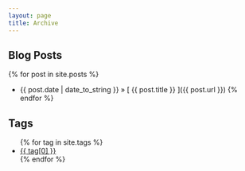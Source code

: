 ```yaml
---
layout: page
title: Archive
---
```


## Blog Posts

{% for post in site.posts %}
  * {{ post.date | date_to_string }} &raquo; [ {{ post.title }} ]({{ post.url }})
{% endfor %}


## Tags

<ul>
{% for tag in site.tags %}
  <li><a class="tag_list_link" href="/tag/{{ tag[0] }}">{{ tag[0] }}</a></li>
{% endfor %}
</ul>